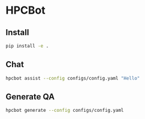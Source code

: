 # HPCBot

## Install

```bash
pip install -e .
```

## Chat

```bash
hpcbot assist --config configs/config.yaml "Hello"
```

## Generate QA

```bash
hpcbot generate --config configs/config.yaml
```
